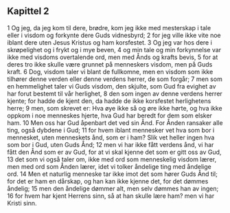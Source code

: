 ## Kapittel 2

1 Og jeg, da jeg kom til dere, brødre, kom jeg ikke med mesterskap i tale eller i visdom og forkynte dere Guds vidnesbyrd;
2 for jeg ville ikke vite noe iblant dere uten Jesus Kristus og ham korsfestet.
3 Og jeg var hos dere i skrøpelighet og i frykt og i mye beven,
4 og min tale og min forkynnelse var ikke med visdoms overtalende ord, men med Ånds og krafts bevis,
5 for at deres tro ikke skulle være grunnet på menneskers visdom, men på Guds kraft.
6 Dog, visdom taler vi blant de fullkomne, men en visdom som ikke tilhører denne verden eller denne verdens herrer, de som forgår;
7 men som en hemmelighet taler vi Guds visdom, den skjulte, som Gud fra evighet av har forut bestemt til vår herlighet,
8 den som ingen av denne verdens herrer kjente; for hadde de kjent den, da hadde de ikke korsfestet herlighetens herre;
9 men, som skrevet er: Hva øye ikke så og øre ikke hørte, og hva ikke oppkom i noe menneskes hjerte, hva Gud har beredt for dem som elsker ham.
10 Men oss har Gud åpenbart det ved sin Ånd. For Ånden ransaker alle ting, også dybdene i Gud;
11 for hvem iblant mennesker vet hva som bor i mennesket, uten menneskets ånd, som er i ham? Slik vet heller ingen hva som bor i Gud, uten Guds Ånd;
12 men vi har ikke fått verdens ånd, vi har fått den Ånd som er av Gud, for at vi skal kjenne det som er gitt oss av Gud,
13 det som vi også taler om, ikke med ord som menneskelig visdom lærer, men med ord som Ånden lærer, idet vi tolker åndelige ting med åndelige ord.
14 Men et naturlig menneske tar ikke imot det som hører Guds Ånd til; for det er ham en dårskap, og han kan ikke kjenne det, for det dømmes åndelig;
15 men den åndelige dømmer alt, men selv dømmes han av ingen;
16 for hvem har kjent Herrens sinn, så at han skulle lære ham? men vi har Kristi sinn.
